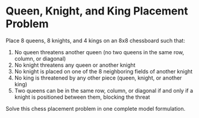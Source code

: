 # Queen, Knight, and King Placement Problem

Place 8 queens, 8 knights, and 4 kings on an 8x8 chessboard such that:

1. No queen threatens another queen (no two queens in the same row, column, or diagonal)
2. No knight threatens any queen or another knight
3. No knight is placed on one of the 8 neighboring fields of another knight
4. No king is threatened by any other piece (queen, knight, or another king)
5. Two queens can be in the same row, column, or diagonal if and only if a knight is positioned between them, blocking the threat

Solve this chess placement problem in one complete model formulation. 